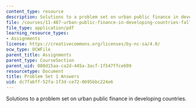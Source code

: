 ```yaml
---
content_type: resource
description: Solutions to a problem set on urban public finance in developing countries.
file: /courses/11-487-urban-public-finance-in-developing-countries-fall-2004/dc7fabff52fa1f3dce720695bbc224e6_ps1_ans.pdf
file_type: application/pdf
learning_resource_types:
- Assignments
license: https://creativecommons.org/licenses/by-nc-sa/4.0/
ocw_type: OCWFile
parent_title: Assignments
parent_type: CourseSection
parent_uid: 080d15aa-ca2d-445a-3acf-1f547ffce699
resourcetype: Document
title: Problem Set 1 Answers
uid: dc7fabff-52fa-1f3d-ce72-0695bbc224e6
---
```

Solutions to a problem set on urban public finance in developing countries.
